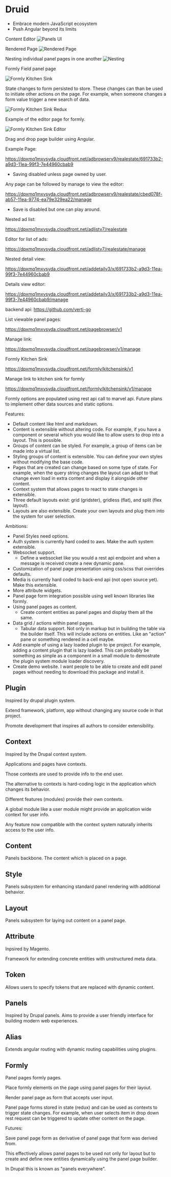 # Druid

* Embrace modern JavaScript ecosystem
* Push Angular beyond its limits


Content Editor
![Panels UI](https://smeskey-github-prod.s3.amazonaws.com/projects/druid/github/panels_content_editor_abcd.png)

Rendered Page
![Rendered Page](https://smeskey-github-prod.s3.amazonaws.com/projects/druid/github/panels_page_render_abc.png)

Nesting individual panel pages in one another
![Nesting](https://smeskey-github-prod.s3.amazonaws.com/projects/druid/github/nesting_panels_in_one_another.png)

Formly Field panel page

![Formly Kitchen Sink](https://smeskey-github-prod.s3.amazonaws.com/projects/druid/github/formly_kitchen_sink_v1_display.png)

State changes to form persisted to store. These changes can than be used to initiate other actions
on the page. For example, when someone changes a form value trigger a new search of data.

![Formly Kitchen Sink Redux](https://smeskey-github-prod.s3.amazonaws.com/projects/druid/github/formly_kitchen_sink_redux.png)

Example of the editor page for formly.

![Formly Kitchen Sink Editor](https://smeskey-github-prod.s3.amazonaws.com/projects/druid/github/formly_kitchensink_v1_manage.png)

Drag and drop page builder using Angular.

Example Page:

https://dpxmq1mxvsyda.cloudfront.net/adbrowserv9/realestate/691733b2-a9d3-11ea-99f3-7e44960cbab9

- Saving disabled unless page owned by user.

Any page can be followed by manage to view the editor:

https://dpxmq1mxvsyda.cloudfront.net/adbrowserv9/realestate/cbed078f-ab57-11ea-9774-ea79e329ea22/manage

- Save is disabled but one can play around.

Nested ad list:

https://dpxmq1mxvsyda.cloudfront.net/adlistv7/realestate

Editor for list of ads:

https://dpxmq1mxvsyda.cloudfront.net/adlistv7/realestate/manage

Nested detail view:

https://dpxmq1mxvsyda.cloudfront.net/addetailv3/x/691733b2-a9d3-11ea-99f3-7e44960cbab9

Details view editor:

https://dpxmq1mxvsyda.cloudfront.net/addetailv3/x/691733b2-a9d3-11ea-99f3-7e44960cbab9/manage

backend api: https://github.com/verti-go

List viewable panel pages:

https://dpxmq1mxvsyda.cloudfront.net/pagebrowser/v1

Manage link:

https://dpxmq1mxvsyda.cloudfront.net/pagebrowser/v1/manage

Formly Kitchen Sink

https://dpxmq1mxvsyda.cloudfront.net/formly/kitchensink/v1

Manage link to kitchen sink for formly

https://dpxmq1mxvsyda.cloudfront.net/formly/kitchensink/v1/manage

Formly options are populated using rest api call to marvel api. 
Future plans to implement other data sources and static options.

Features:
- Default content like html and markdown.
- Content is extensible without altering code. For example, if you have a component or several which you would
like to allow users to drop into a layout. This is possible.
- Groups of content can be styled. For example, a group of items can be made into a virtual list. 
- Styling groups of content is extensible. You can define your own styles without modifying the base code.
- Pages that are created can change based on some type of state. For example, when the query string changes
the layout can adapt to that change even load in extra content and display it alongside other content.
- Context system that allows pages to react to state changes is extensible.
- Three default layouts exist: grid (gridster), gridless (flat), and split (flex layout).
- Layouts are also extensible. Create your own layouts and plug them into the system for user selection.

Ambitions:

- Panel Styles need options.
- Auth system is currently hard coded to aws. Make the auth system extensible.
- Websocket support.
  - Define a websocket like you would a rest api endpoint and when a message is received
    create a new dynamic pane.
- Customization of panel page presentation using css/scss that overrides defaults.
- Media is currently hard coded to back-end api (not open source yet). Make this extensible.
- More attribute widgets.
- Panel page form integration possible using well known libraries like formly.
- Using panel pages as content.
  - Create content entities as panel pages and display them all the same.
- Data grid / actions within panel pages.
  - Tabular data support. Not only in markup but in building the table via the builder itself. This
    will include actions on entities. Like an "action" pane or something rendered in a cell maybe.
- Add example of using a lazy loaded plugin to ipe project. For example, adding a content plugin that is lazy
loaded. This can probably be something as simple as a component in a small module to demostrate the plugin system
module loader discovery.
- Create demo website. I want people to be able to create and edit panel pages without needing to download
this package and install it.

## Plugin

Inspired by drupal plugin system.

Extend framework, platform, app without changing any source code in that project.

Promote development that inspires all authors to consider extensibility.

## Context

Inspired by the Drupal context system. 

Applications and pages have contexts.

Those contexts are used to provide info to the end user.

The alternative to contexts is hard-coding logic in the application which changes its behavior.

Different features (modules) provide their own contexts.

A global module like a user module might provide an application wide context for user info.

Any feature now compatible with the context system naturally inherits access to the user info.

## Content

Panels backbone. The content which is placed on a page.

## Style

Panels subsystem for enhancing standard panel rendering with additional behavior.

## Layout

Panels subsystem for laying out content on a panel page.

## Attribute

Inpsired by Magento.

Framework for extending concrete entities with unstructured meta data.

## Token

Allows users to specify tokens that are replaced with dynamic content.

## Panels

Inspired by Drupal panels. Aims to provide a user friendly interface for building modern web experiences.

## Alias

Extends angular routing with dynamic routing capabilities using plugins.

## Formly

Panel pages formly pages.

Place formly elements on the page using panel pages for their layout.

Render panel page as form that accepts user input.

Panel page forms stored in state (redux) and can be used as contexts
to trigger state changes. For example, when user selects item in drop down
rest request can be triggered to update other content on the page.

Futures:

Save panel page form as derivative of panel page that form was derived from.

This effectively allows panel pages to be used not only for layout but to create
and define new entities dynamically using the panel page builder.

In Drupal this is known as "panels everywhere".
